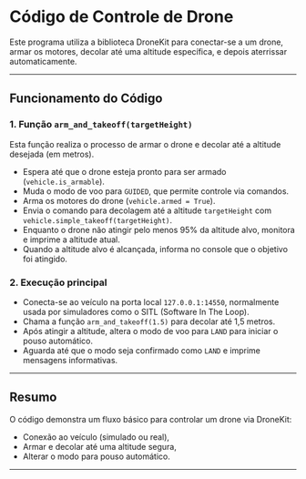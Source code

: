 # Código de Controle de Drone

Este programa utiliza a biblioteca DroneKit para conectar-se a um drone, armar os motores, decolar até uma altitude específica, e depois aterrissar automaticamente.

---

## Funcionamento do Código

### 1. Função `arm_and_takeoff(targetHeight)`

Esta função realiza o processo de armar o drone e decolar até a altitude desejada (em metros).

- Espera até que o drone esteja pronto para ser armado (`vehicle.is_armable`).
- Muda o modo de voo para `GUIDED`, que permite controle via comandos.
- Arma os motores do drone (`vehicle.armed = True`).
- Envia o comando para decolagem até a altitude `targetHeight` com `vehicle.simple_takeoff(targetHeight)`.
- Enquanto o drone não atingir pelo menos 95% da altitude alvo, monitora e imprime a altitude atual.
- Quando a altitude alvo é alcançada, informa no console que o objetivo foi atingido.

### 2. Execução principal

- Conecta-se ao veículo na porta local `127.0.0.1:14550`, normalmente usada por simuladores como o SITL (Software In The Loop).
- Chama a função `arm_and_takeoff(1.5)` para decolar até 1,5 metros.
- Após atingir a altitude, altera o modo de voo para `LAND` para iniciar o pouso automático.
- Aguarda até que o modo seja confirmado como `LAND` e imprime mensagens informativas.

---

## Resumo

O código demonstra um fluxo básico para controlar um drone via DroneKit:

- Conexão ao veículo (simulado ou real),
- Armar e decolar até uma altitude segura,
- Alterar o modo para pouso automático.

---

